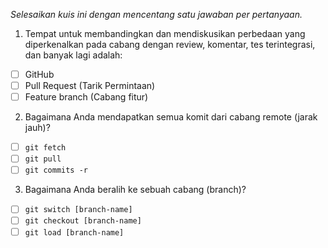 *Selesaikan kuis ini dengan mencentang satu jawaban per pertanyaan.*

1. Tempat untuk membandingkan dan mendiskusikan perbedaan yang diperkenalkan pada cabang dengan review, komentar, tes terintegrasi, dan banyak lagi adalah:

- [ ] GitHub
- [ ] Pull Request (Tarik Permintaan)
- [ ] Feature branch (Cabang fitur)

2. Bagaimana Anda mendapatkan semua komit dari cabang remote (jarak jauh)?

- [ ] `git fetch`
- [ ] `git pull`
- [ ] `git commits -r`

3. Bagaimana Anda beralih ke sebuah cabang (branch)?

- [ ] `git switch [branch-name]`
- [ ] `git checkout [branch-name]`
- [ ] `git load [branch-name]`
